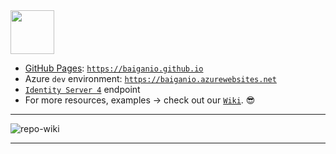  <img width="70" src="https://raw.githubusercontent.com/BaiGanio/baiganio.github.io/common/Docs/Ganio.jpg" />
  
* [GitHub Pages](https://pages.github.com/): [`https://baiganio.github.io`](https://baiganio.github.io)
* Azure `dev` environment: [`https://baiganio.azurewebsites.net`](http://baiganio.azurewebsites.net/)
* [`Identity Server 4`](https://ids4core20.azurewebsites.net/.well-known/openid-configuration) endpoint
* For more resources, examples -> check out our [`Wiki`](https://github.com/BaiGanio/baiganio.github.io/wiki). &#128526;
***
![repo-wiki](https://raw.githubusercontent.com/BaiGanio/baiganio.github.io/common/Docs/bg-wiki.png)

***
